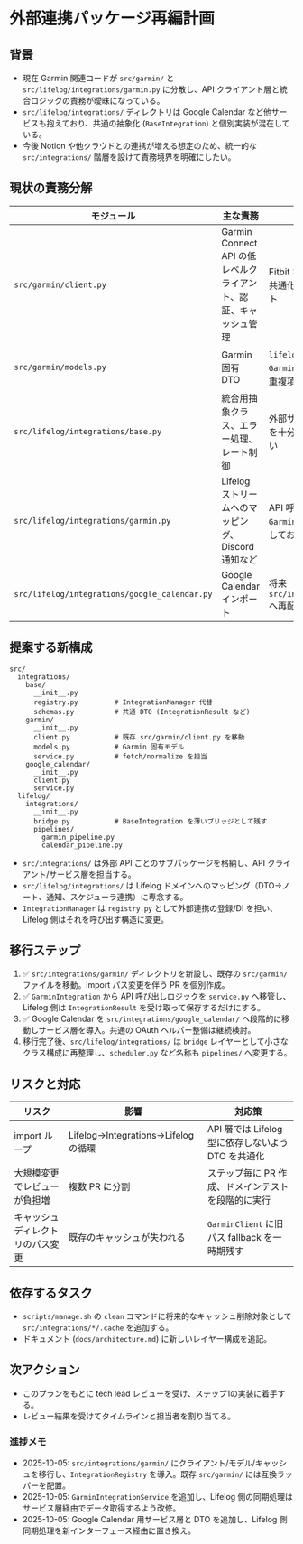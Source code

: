 # 外部連携パッケージ再編計画

## 背景
- 現在 Garmin 関連コードが `src/garmin/` と `src/lifelog/integrations/garmin.py` に分散し、API クライアント層と統合ロジックの責務が曖昧になっている。
- `src/lifelog/integrations/` ディレクトリは Google Calendar など他サービスも抱えており、共通の抽象化 (`BaseIntegration`) と個別実装が混在している。
- 今後 Notion や他クラウドとの連携が増える想定のため、統一的な `src/integrations/` 階層を設けて責務境界を明確にしたい。

## 現状の責務分解
| モジュール | 主な責務 | 課題 |
| --- | --- | --- |
| `src/garmin/client.py` | Garmin Connect API の低レベルクライアント、認証、キャッシュ管理 | Fitbit など他サービスとの共通化が難しいレイアウト |
| `src/garmin/models.py` | Garmin 固有 DTO | `lifelog` 側の `GarminActivityData` 等と重複項目が多い |
| `src/lifelog/integrations/base.py` | 統合用抽象クラス、エラー処理、レート制御 | 外部サービス固有の例外を十分に吸収できていない |
| `src/lifelog/integrations/garmin.py` | Lifelog ストリームへのマッピング、Discord 通知など | API 呼び出しを `GarminClient` と直接連携しており境界が不明瞭 |
| `src/lifelog/integrations/google_calendar.py` | Google Calendar インポート | 将来 `src/integrations/google` へ再配置予定 |

## 提案する新構成
```
src/
  integrations/
    base/
      __init__.py
      registry.py         # IntegrationManager 代替
      schemas.py          # 共通 DTO (IntegrationResult など)
    garmin/
      __init__.py
      client.py           # 既存 src/garmin/client.py を移動
      models.py           # Garmin 固有モデル
      service.py          # fetch/normalize を担当
    google_calendar/
      __init__.py
      client.py
      service.py
  lifelog/
    integrations/
      __init__.py
      bridge.py           # BaseIntegration を薄いブリッジとして残す
      pipelines/
        garmin_pipeline.py
        calendar_pipeline.py
```

- `src/integrations/` は外部 API ごとのサブパッケージを格納し、API クライアント/サービス層を担当する。
- `src/lifelog/integrations/` は Lifelog ドメインへのマッピング（DTO→ノート、通知、スケジューラ連携）に専念する。
- `IntegrationManager` は `registry.py` として外部連携の登録/DI を担い、Lifelog 側はそれを呼び出す構造に変更。

## 移行ステップ
1. ✅ `src/integrations/garmin/` ディレクトリを新設し、既存の `src/garmin/` ファイルを移動。import パス変更を伴う PR を個別作成。
2. ✅ `GarminIntegration` から API 呼び出しロジックを `service.py` へ移管し、Lifelog 側は `IntegrationResult` を受け取って保存するだけにする。
3. ✅ Google Calendar を `src/integrations/google_calendar/` へ段階的に移動しサービス層を導入。共通の OAuth ヘルパー整備は継続検討。
4. 移行完了後、`src/lifelog/integrations/` は `bridge` レイヤーとして小さなクラス構成に再整理し、`scheduler.py` など名称も `pipelines/` へ変更する。

## リスクと対応
| リスク | 影響 | 対応策 |
| --- | --- | --- |
| import ループ | Lifelog→Integrations→Lifelog の循環 | API 層では Lifelog 型に依存しないよう DTO を共通化 |
| 大規模変更でレビューが負担増 | 複数 PR に分割 | ステップ毎に PR 作成、ドメインテストを段階的に実行 |
| キャッシュディレクトリのパス変更 | 既存のキャッシュが失われる | `GarminClient` に旧パス fallback を一時期残す |

## 依存するタスク
- `scripts/manage.sh` の `clean` コマンドに将来的なキャッシュ削除対象として `src/integrations/*/.cache` を追加する。
- ドキュメント (`docs/architecture.md`) に新しいレイヤー構成を追記。

## 次アクション
- このプランをもとに tech lead レビューを受け、ステップ1の実装に着手する。
- レビュー結果を受けてタイムラインと担当者を割り当てる。

### 進捗メモ
- 2025-10-05: `src/integrations/garmin/` にクライアント/モデル/キャッシュを移行し、`IntegrationRegistry` を導入。既存 `src/garmin/` には互換ラッパーを配置。
- 2025-10-05: `GarminIntegrationService` を追加し、Lifelog 側の同期処理はサービス層経由でデータ取得するよう改修。
- 2025-10-05: Google Calendar 用サービス層と DTO を追加し、Lifelog 側同期処理を新インターフェース経由に置き換え。
